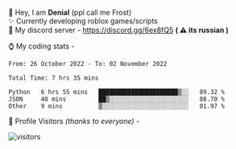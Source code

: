 🤚 Hey, I am **Denial** (ppl call me Frost)  
✨ Currently developing roblox games/scripts  
💎  My discord server - https://discord.gg/6ex8fQ5 **( ⚠ its russian )**  

⌚ My coding stats -

<!--START_SECTION:waka-->

```text
From: 26 October 2022 - To: 02 November 2022

Total Time: 7 hrs 35 mins

Python   6 hrs 55 mins   ██████████████████████▒░░   89.32 %
JSON     40 mins         ██▒░░░░░░░░░░░░░░░░░░░░░░   08.70 %
Other    9 mins          ▒░░░░░░░░░░░░░░░░░░░░░░░░   01.97 %
```

<!--END_SECTION:waka-->

🧥 Profile Visitors *(thanks to everyone)* -  
  
![visitors](https://visitor-badge.glitch.me/badge?page_id=FrostX-Official.FrostX-Official)
